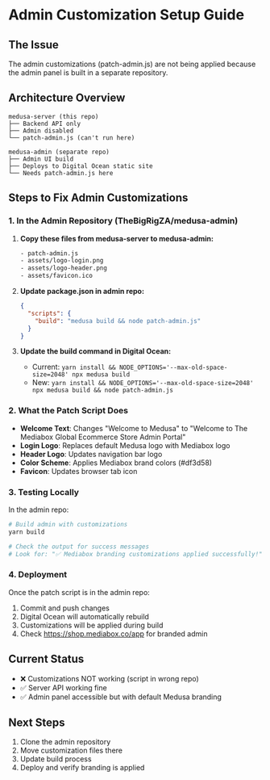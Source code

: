 # Admin Customization Setup Guide

## The Issue
The admin customizations (patch-admin.js) are not being applied because the admin panel is built in a separate repository.

## Architecture Overview
```
medusa-server (this repo)
├── Backend API only
├── Admin disabled
└── patch-admin.js (can't run here)

medusa-admin (separate repo)
├── Admin UI build
├── Deploys to Digital Ocean static site
└── Needs patch-admin.js here
```

## Steps to Fix Admin Customizations

### 1. In the Admin Repository (TheBigRigZA/medusa-admin)

1. **Copy these files from medusa-server to medusa-admin:**
   ```bash
   - patch-admin.js
   - assets/logo-login.png
   - assets/logo-header.png  
   - assets/favicon.ico
   ```

2. **Update package.json in admin repo:**
   ```json
   {
     "scripts": {
       "build": "medusa build && node patch-admin.js"
     }
   }
   ```

3. **Update the build command in Digital Ocean:**
   - Current: `yarn install && NODE_OPTIONS='--max-old-space-size=2048' npx medusa build`
   - New: `yarn install && NODE_OPTIONS='--max-old-space-size=2048' npx medusa build && node patch-admin.js`

### 2. What the Patch Script Does

- **Welcome Text**: Changes "Welcome to Medusa" to "Welcome to The Mediabox Global Ecommerce Store Admin Portal"
- **Login Logo**: Replaces default Medusa logo with Mediabox logo
- **Header Logo**: Updates navigation bar logo
- **Color Scheme**: Applies Mediabox brand colors (#df3d58)
- **Favicon**: Updates browser tab icon

### 3. Testing Locally

In the admin repo:
```bash
# Build admin with customizations
yarn build

# Check the output for success messages
# Look for: "✅ Mediabox branding customizations applied successfully!"
```

### 4. Deployment

Once the patch script is in the admin repo:
1. Commit and push changes
2. Digital Ocean will automatically rebuild
3. Customizations will be applied during build
4. Check https://shop.mediabox.co/app for branded admin

## Current Status

- ❌ Customizations NOT working (script in wrong repo)
- ✅ Server API working fine
- ✅ Admin panel accessible but with default Medusa branding

## Next Steps

1. Clone the admin repository
2. Move customization files there
3. Update build process
4. Deploy and verify branding is applied
